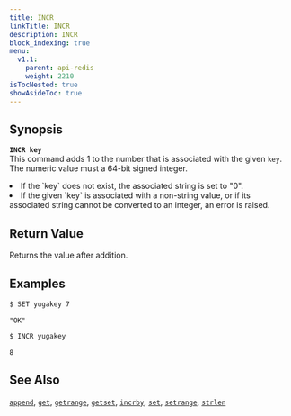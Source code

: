 ```yaml
---
title: INCR
linkTitle: INCR
description: INCR
block_indexing: true
menu:
  v1.1:
    parent: api-redis
    weight: 2210
isTocNested: true
showAsideToc: true
---
```


## Synopsis
<b>`INCR key`</b><br>
This command adds 1 to the number that is associated with the given `key`. The numeric value must a 64-bit signed integer.
<li>If the `key` does not exist, the associated string is set to "0".</li>
<li>If the given `key` is associated with a non-string value, or if its associated string cannot be converted to an integer, an error is raised.</li>

## Return Value
Returns the value after addition.

## Examples

```sh
$ SET yugakey 7
```

```
"OK"
```

```sh
$ INCR yugakey
```

```
8
```

## See Also
[`append`](../append/), [`get`](../get/), [`getrange`](../getrange/), [`getset`](../getset/), [`incrby`](../incrby/), [`set`](../set/), [`setrange`](../setrange/), [`strlen`](../strlen/)
